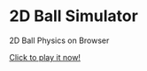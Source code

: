 # 2D Ball Simulator
 2D Ball Physics on Browser

[Click to play it now!](https://enesosmanoglu.github.io/2d-ball-physics/)
